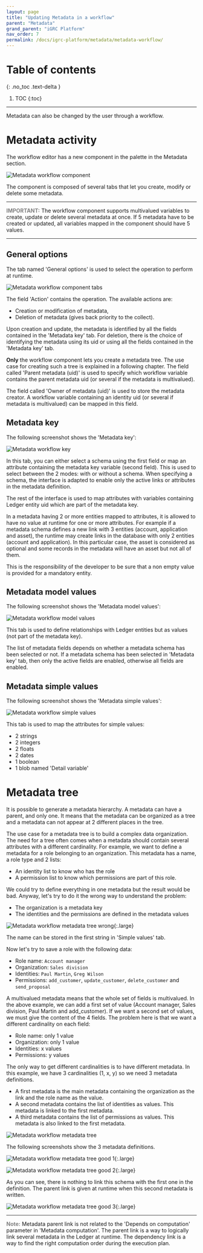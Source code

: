 ```yaml
---
layout: page
title: "Updating Metadata in a workflow"
parent: "Metadata"
grand_parent: "iGRC Platform"
nav_order: 7
permalink: /docs/igrc-platform/metadata/metadata-workflow/
---
```


# Table of contents
{: .no_toc .text-delta }

1. TOC
{:toc}
---

Metadata can also be changed by the user through a workflow.

# Metadata activity

The workflow editor has a new component in the palette in the Metadata section.

![Metadata workflow component](igrc-platform/metadata/images/metadata_workflow_palette.png "Metadata workflow component")

The component is composed of several tabs that let you create, modify or delete some metadata.

---

<span style="color:gray">**IMPORTANT:**</span> The workflow component supports multivalued variables to create, update or delete several metadata at once. 
If 5 metadata have to be created or updated, all variables mapped in the component should have 5 values.

---

## General options

The tab named 'General options' is used to select the operation to perform at runtime.

![Metadata workflow component tabs](igrc-platform/metadata/images/metadata_workflow_tabs.png "Metadata workflow component tabs")

The field 'Action' contains the operation. The available actions are:
- Creation or modification of metadata,
- Deletion of metadata (gives back priority to the collect).

Upon creation and update, the metadata is identified by all the fields contained in the 'Metadata key' tab.
For deletion, there is the choice of identifying the metadata using its uid or using all the fields contained in the 'Metadata key' tab.

**Only** the workflow component lets you create a metadata tree. The use case for creating such a tree is explained in a following chapter.
The field called 'Parent metadata (uid)' is used to specify which workflow variable contains the parent metadata uid (or several if the metadata is multivalued).

The field called 'Owner of metadata (uid)' is used to store the metadata creator.
A workflow variable containing an identity uid (or several if metadata is multivalued) can be mapped in this field.

## Metadata key

The following screenshot shows the 'Metadata key':

![Metadata workflow key](igrc-platform/metadata/images/metadata_workflow_key.png "Metadata workflow key")

In this tab, you can either select a schema using the first field or map an attribute containing the metadata key variable (second field).
This is used to select between the 2 modes: with or without a schema.
When specifying a schema, the interface is adapted to enable only the active links or attributes in the metadata definition.

The rest of the interface is used to map attributes with variables containing Ledger entity uid which are part of the metadata key.

In a metadata having 2 or more entities mapped to attributes, it is allowed to have no value at runtime for one or more attributes.
For example if a metadata schema defines a new link with 3 entities (account, application and asset), the runtime may create links in the database with only 2 entities (account and application).
In this particular case, the asset is considered as optional and some records in the metadata will have an asset but not all of them.

This is the responsibility of the developer to be sure that a non empty value is provided for a mandatory entity.

## Metadata model values

The following screenshot shows the 'Metadata model values':

![Metadata workflow model values](igrc-platform/metadata/images/metadata_workflow_model_values.png "Metadata workflow model values")

This tab is used to define relationships with Ledger entities but as values (not part of the metadata key).

The list of metadata fields depends on whether a metadata schema has been selected or not.
If a metadata schema has been selected in 'Metadata key' tab, then only the active fields are enabled, otherwise all fields are enabled.

## Metadata simple values

The following screenshot shows the 'Metadata simple values':

![Metadata workflow simple values](igrc-platform/metadata/images/metadata_workflow_simple_values.png "Metadata workflow simple values")

This tab is used to map the attributes for simple values:
* 2 strings
* 2 integers
* 2 floats
* 2 dates
* 1 boolean
* 1 blob named 'Detail variable'

# Metadata tree

It is possible to generate a metadata hierarchy. A metadata can have a parent, and only one.
It means that the metadata can be organized as a tree and a metadata can not appear at 2 different places in the tree.

The use case for a metadata tree is to build a complex data organization.
The need for a tree often comes when a metadata should contain several attributes with a different cardinality.
For example, we want to define a metadata for a role belonging to an organization. This metadata has a name, a role type and 2 lists:
- An identity list to know who has the role
- A permission list to know which permissions are part of this role.

We could try to define everything in one metadata but the result would be bad.
Anyway, let's try to do it the wrong way to understand the problem:
- The organization is a metadata key
- The identities and the permissions are defined in the metadata values

![Metadata workflow metadata tree wrong](igrc-platform/metadata/images/metadata_workflow_tree_wrong.png "Metadata workflow metadata tree wrong"){:.large}

The name can be stored in the first string in 'Simple values' tab.

Now let's try to save a role with the following data:
- Role name: `Account manager`
- Organization: `Sales division`
- Identities: `Paul Martin`, `Greg Wilson`
- Permissions: `add_customer`, `update_customer`, `delete_customer` and `send_proposal`

A multivalued metadata means that the whole set of fields is multivalued.
In the above example, we can add a first set of value (Account manager, Sales division, Paul Martin and add_customer).
If we want a second set of values, we must give the content of the 4 fields.
The problem here is that we want a different cardinality on each field:
- Role name: only 1 value
- Organization: only 1 value
- Identities: x values
- Permissions: y values

The only way to get different cardinalities is to have different metadata.
In this example, we have 3 cardinalities (1, x, y) so we need 3 metadata definitions.
- A first metadata is the main metadata containing the organization as the link and the role name as the value.
- A second metadata contains the list of identities as values. This metadata is linked to the first metadata.
- A third metadata contains the list of permissions as values. This metadata is also linked to the first metadata.

![Metadata workflow metadata tree](igrc-platform/metadata/images/metadata_workflow_tree.png "Metadata workflow metadata tree")

The following screenshots show the 3 metadata definitions.

![Metadata workflow metadata tree good 1](igrc-platform/metadata/images/metadata_workflow_tree_good_1.png "Metadata workflow metadata tree good 1"){:.large}

![Metadata workflow metadata tree good 2](igrc-platform/metadata/images/metadata_workflow_tree_good_2.png "Metadata workflow metadata tree good 2"){:.large}

As you can see, there is nothing to link this schema with the first one in the definition.
The parent link is given at runtime when this second metadata is written.

![Metadata workflow metadata tree good 3](igrc-platform/metadata/images/metadata_workflow_tree_good_3.png "Metadata workflow metadata tree good 3"){:.large}

---

<span style="color:grey">**Note:**</span> Metadata parent link is not related to the 'Depends on computation' parameter in 'Metadata computation'. The parent link is a way to logically link several metadata in the Ledger at runtime. The dependency link is a way to find the right computation order during the execution plan.
